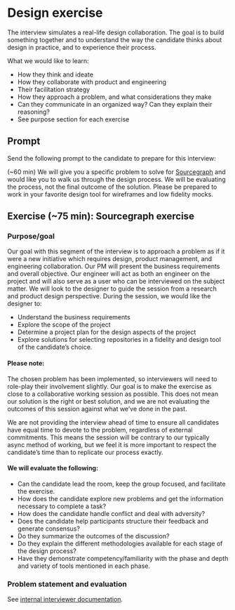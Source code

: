 # Design exercise

The interview simulates a real-life design collaboration. The goal is to build something together and to understand the way the candidate thinks about design in practice, and to experience their process.

What we would like to learn:

- How they think and ideate
- How they collaborate with product and engineering
- Their facilitation strategy
- How they approach a problem, and what considerations they make
- Can they communicate in an organized way? Can they explain their reasoning?
- See purpose section for each exercise

## Prompt

Send the following prompt to the candidate to prepare for this interview:

(~60 min) We will give you a specific problem to solve for [Sourcegraph](https://sourcegraph.com) and would like you to walk us through the design process. We will be evaluating the process, not the final outcome of the solution. Please be prepared to work in your favorite design tool for wireframes and low fidelity mocks.

## Exercise (~75 min): Sourcegraph exercise

### Purpose/goal

Our goal with this segment of the interview is to approach a problem as if it were a new initiative which requires design, product management, and engineering collaboration. Our PM will present the business requirements and overall objective. Our engineer will act as both an engineer on the project and will also serve as a user who can be interviewed on the subject matter. We will look to the designer to guide the session from a research and product design perspective. During the session, we would like the designer to:

- Understand the business requirements
- Explore the scope of the project
- Determine a project plan for the design aspects of the project
- Explore solutions for selecting repositories in a fidelity and design tool of the candidate’s choice.

#### Please note:

The chosen problem has been implemented, so interviewers will need to role-play their involvement slightly. Our goal is to make the exercise as close to a collaborative working session as possible. This does not mean our solution is the right or best solution, and we are not evaluating the outcomes of this session against what we’ve done in the past.

We are not providing the interview ahead of time to ensure all candidates have equal time to devote to the problem, regardless of external commitments. This means the session will be contrary to our typically async method of working, but we feel it is more important to respect the candidate’s time than to replicate our process exactly.

#### We will evaluate the following:

- Can the candidate lead the room, keep the group focused, and facilitate the exercise.
- How does the candidate explore new problems and get the information necessary to complete a task?
- How does the candidate handle conflict and deal with adversity?
- Does the candidate help participants structure their feedback and generate consensus?
- Do they summarize the outcomes of the discussion?
- Do they explain the different methodologies available for each stage of the design process?
- Have they demonstrate competency/familiarity with the phase and depth and variety of tools mentioned in each phase.

### Problem statement and evaluation

See [internal interviewer documentation](https://github.com/sourcegraph/interviews/blob/master/product/product-designer/design-exercise.md).

